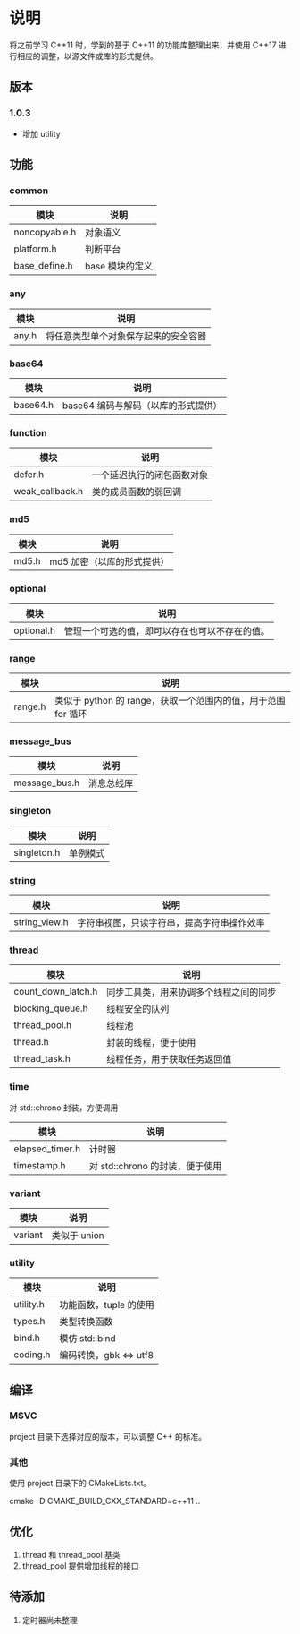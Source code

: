 ﻿# 说明

将之前学习 C++11 时，学到的基于 C++11 的功能库整理出来，并使用 C++17 进行相应的调整，以源文件或库的形式提供。

## 版本

### 1.0.3

- 增加 utility

## 功能

### common

| 模块          | 说明            |
| ------------- | --------------- |
| noncopyable.h | 对象语义        |
| platform.h    | 判断平台        |
| base_define.h | base 模块的定义 |

### any

| 模块  | 说明                                 |
| ----- | ------------------------------------ |
| any.h | 将任意类型单个对象保存起来的安全容器 |

### base64

| 模块     | 说明                                |
| -------- | ----------------------------------- |
| base64.h | base64 编码与解码（以库的形式提供） |

### function

| 模块            | 说明                                            |
| --------------- | ----------------------------------------------- |
| defer.h         | 一个延迟执行的闭包函数对象                      |
| weak_callback.h | 类的成员函数的弱回调                            |

### md5

| 模块  | 说明                       |
| ----- | -------------------------- |
| md5.h | md5 加密（以库的形式提供） |

### optional

| 模块       | 说明                                           |
| ---------- | ---------------------------------------------- |
| optional.h | 管理一个可选的值，即可以存在也可以不存在的值。 |

### range

| 模块    | 说明                                                         |
| ------- | ------------------------------------------------------------ |
| range.h | 类似于 python 的 range，获取一个范围内的值，用于范围 for 循环 |

### message_bus

| 模块    | 说明     |
| ------- | -------- |
| message_bus.h | 消息总线库 |

### singleton

| 模块        | 说明     |
| ----------- | -------- |
| singleton.h | 单例模式 |

### string

| 模块          | 说明                                       |
| ------------- | ------------------------------------------ |
| string_view.h | 字符串视图，只读字符串，提高字符串操作效率 |

### thread

| 模块               | 说明                                   |
| ------------------ | -------------------------------------- |
| count_down_latch.h | 同步工具类，用来协调多个线程之间的同步   |
| blocking_queue.h   | 线程安全的队列                         |
| thread_pool.h      | 线程池                                |
| thread.h           | 封装的线程，便于使用                   |
| thread_task.h      | 线程任务，用于获取任务返回值            |

### time

对 std::chrono 封装，方便调用

| 模块            | 说明                            |
| --------------- | ------------------------------- |
| elapsed_timer.h | 计时器                          |
| timestamp.h     | 对 std::chrono 的封装，便于使用 |

### variant

| 模块    | 说明         |
| ------- | ------------ |
| variant | 类似于 union |

### utility

| 模块      | 说明         |
| --------- | ------------ |
| utility.h | 功能函数，tuple 的使用     |
| types.h   | 类型转换函数 |
| bind.h    | 模仿 std::bind            |
| coding.h  | 编码转换，gbk <=> utf8    |

## 编译

### MSVC

project 目录下选择对应的版本，可以调整 C++ 的标准。

### 其他

使用 project 目录下的 CMakeLists.txt。

cmake -D CMAKE_BUILD_CXX_STANDARD=c++11 ..

## 优化

1. thread 和 thread_pool 基类
2. thread_pool 提供增加线程的接口

## 待添加

1. 定时器尚未整理
